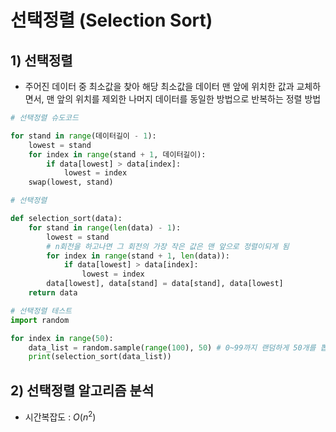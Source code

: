 # 선택정렬 (Selection Sort)

## 1) 선택정렬
- 주어진 데이터 중 최소값을 찾아 해당 최소값을 데이터 맨 앞에 위치한 값과 교체하면서, 맨 앞의 위치를 제외한 나머지 데이터를 동일한 방법으로 반복하는 정렬 방법

```python
# 선택정렬 슈도코드

for stand in range(데이터길이 - 1):
    lowest = stand
    for index in range(stand + 1, 데이터길이):
        if data[lowest] > data[index]:
            lowest = index
    swap(lowest, stand)
```

```python
# 선택정렬

def selection_sort(data):
    for stand in range(len(data) - 1):
        lowest = stand
        # n회전을 하고나면 그 회전의 가장 작은 값은 맨 앞으로 정렬이되게 됨
        for index in range(stand + 1, len(data)):
            if data[lowest] > data[index]:
                lowest = index
        data[lowest], data[stand] = data[stand], data[lowest]
    return data

# 선택정렬 테스트
import random

for index in range(50):
    data_list = random.sample(range(100), 50) # 0~99까지 랜덤하게 50개를 뽑은 리스트
    print(selection_sort(data_list))
```

## 2) 선택정렬 알고리즘 분석
- 시간복잡도 : $O(n^2)$
